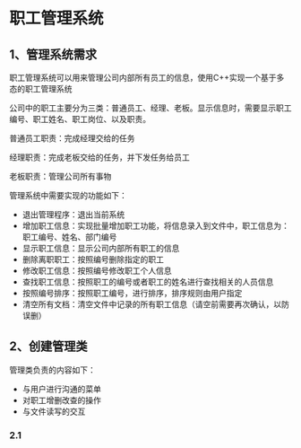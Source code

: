 # 职工管理系统

## 1、管理系统需求

职工管理系统可以用来管理公司内部所有员工的信息，使用C++实现一个基于多态的职工管理系统

公司中的职工主要分为三类：普通员工、经理、老板。显示信息时，需要显示职工编号、职工姓名、职工岗位、以及职责。

普通员工职责：完成经理交给的任务

经理职责：完成老板交给的任务，并下发任务给员工

老板职责：管理公司所有事物



管理系统中需要实现的功能如下：

- 退出管理程序：退出当前系统
- 增加职工信息：实现批量增加职工功能，将信息录入到文件中，职工信息为：职工编号、姓名、部门编号
- 显示职工信息：显示公司内部所有职工的信息
- 删除离职职工：按照编号删除指定的职工
- 修改职工信息：按照编号修改职工个人信息
- 查找职工信息：按照职工的编号或者职工的姓名进行查找相关的人员信息
- 按照编号排序：按照职工编号，进行排序，排序规则由用户指定
- 清空所有文档：清空文件中记录的所有职工信息（请空前需要再次确认，以防误删）



## 2、创建管理类

管理类负责的内容如下：

- 与用户进行沟通的菜单
- 对职工增删改查的操作
- 与文件读写的交互



### 2.1



























